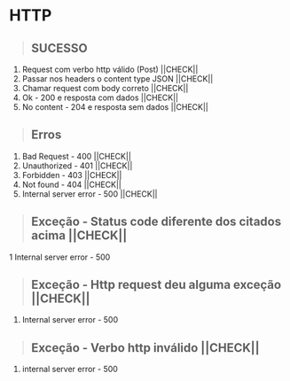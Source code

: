 # HTTP

> ## SUCESSO
1. Request com verbo http válido (Post) ||CHECK||
2. Passar nos headers o content type JSON ||CHECK||
3. Chamar request com body correto ||CHECK||
4. Ok - 200 e resposta com dados ||CHECK||
5. No content - 204 e resposta sem dados ||CHECK||


>## Erros
1. Bad Request - 400 ||CHECK||
2. Unauthorized - 401 ||CHECK||
3. Forbidden - 403 ||CHECK||
4. Not found - 404 ||CHECK||
5. Internal server error - 500 ||CHECK||

>## Exceção - Status code diferente dos citados acima  ||CHECK||
1 Internal server error - 500

>## Exceção - Http request deu alguma exceção ||CHECK||
1. Internal server error - 500

>## Exceção - Verbo http inválido ||CHECK||
1. internal server error - 500
